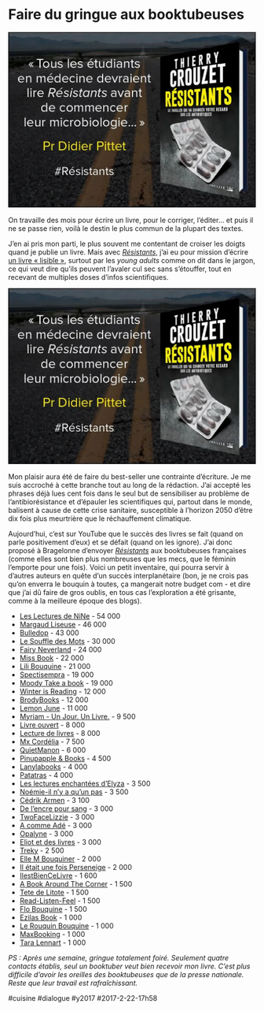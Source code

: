 # Faire du gringue aux booktubeuses

![](_i/didier.webp)

On travaille des mois pour écrire un livre, pour le corriger, l’éditer… et puis il ne se passe rien, voilà le destin le plus commun de la plupart des textes.

J’en ai pris mon parti, le plus souvent me contentant de croiser les doigts quand je publie un livre. Mais avec *[Résistants](../../page/resistants)*, j’ai eu pour mission d’écrire [un livre « lisible »](http://www.themillions.com/2017/02/against-readability.html), surtout par les *young adults* comme on dit dans le jargon, ce qui veut dire qu’ils peuvent l’avaler cul sec sans s’étouffer, tout en recevant de multiples doses d’infos scientifiques.

![](_i/didier.webp)

Mon plaisir aura été de faire du best-seller une contrainte d’écriture. Je me suis accroché à cette branche tout au long de la rédaction. J’ai accepté les phrases déjà lues cent fois dans le seul but de sensibiliser au problème de l’antibiorésistance et d’épauler les scientifiques qui, partout dans le monde, balisent à cause de cette crise sanitaire, susceptible à l’horizon 2050 d’être dix fois plus meurtrière que le réchauffement climatique.

Aujourd’hui, c’est sur YouTube que le succès des livres se fait (quand on parle positivement d’eux) et se défait (quand on les ignore). J’ai donc proposé à Bragelonne d’envoyer *[Résistants](../../page/resistants)* aux booktubeuses françaises (comme elles sont bien plus nombreuses que les mecs, que le féminin l’emporte pour une fois). Voici un petit inventaire, qui pourra servir à d’autres auteurs en quête d’un succès interplanétaire (bon, je ne crois pas qu’on enverra le bouquin à toutes, ça mangerait notre budget com - et dire que j’ai dû faire de gros oublis, en tous cas l’exploration a été grisante, comme à la meilleure époque des blogs).

* [Les Lectures de NiNe](https://www.youtube.com/user/LesLecturesdeNiNe) - 54 000
* [Margaud Liseuse](https://www.youtube.com/user/Corentyne23) - 46 000
* [Bulledop](https://www.youtube.com/user/bulledop) - 43 000
* [Le Souffle des Mots](https://www.youtube.com/user/lesouffledesmots) - 30 000
* [Fairy Neverland](https://www.youtube.com/user/FairyNeverland) - 24 000
* [Miss Book](https://www.youtube.com/channel/UC_9Z28lA28JxAgFv-m4_nlw) - 22 000
* [Lili Bouquine](https://www.youtube.com/user/drawinthecity) - 21 000
* [Spectisempra](https://www.youtube.com/user/Malorie0o) - 19 000
* [Moody Take a book](https://www.youtube.com/user/MoodyTakeabook) - 19 000
* [Winter is Reading](https://www.youtube.com/user/Tartinneauxpommes) - 12 000
* [BrodyBooks](https://www.youtube.com/user/BrodyBooks) - 12 000
* [Lemon June](https://www.youtube.com/channel/UCpfhirUJo0fxM0IdJqL4g7w) - 11 000
* [Myriam - Un Jour. Un Livre.](https://www.youtube.com/user/MissMymooReads) - 9 500
* [Livre ouvert](https://www.youtube.com/channel/UCNphgMy06ccR6JZqD7wPVvg) - 8 000
* [Lecture de livres](https://www.youtube.com/user/lecturedelivres) - 8 000
* [Mx Cordélia](https://www.youtube.com/user/cordeliaaime) - 7 500
* [QuietManon](https://www.youtube.com/user/QuietManon) - 6 000
* [Pinupapple & Books](https://www.youtube.com/channel/UCh6o-ekF6MIN5S4dpHhmaeA) - 4 500
* [Lanylabooks](https://www.youtube.com/user/Lanylabooks) - 4 000
* [Patatras](https://www.youtube.com/channel/UCz3FzayepIIGZILMONXlGjw) - 4 000
* [Les lectures enchantées d’Elyza](https://www.youtube.com/channel/UCnECX367wtCHXdBL9tTGHsQ) - 3 500
* [Noémie-il n’y a qu’un pas](https://www.youtube.com/user/ilnyak1pas) - 3 500
* [Cédrik Armen](https://www.youtube.com/channel/UChCkOH0-vjd7Gth51bH9vgw) - 3 100
* [De l’encre pour sang](https://www.youtube.com/channel/UC0fFizbZVvU_LTH20DJEvog) - 3 000
* [TwoFaceLizzie](https://www.youtube.com/user/TwoFaceLizzie) - 3 000
* [A comme Adé](https://www.youtube.com/channel/UCrO0AApnAGITTJ_hBysrBLQ) - 3 000
* [Opalyne](https://www.youtube.com/user/Opalyne) - 3 000
* [Eliot et des livres](https://www.youtube.com/channel/UCggRHc2YYWEJ7rjngUkcj_g) - 3 000
* [Treky](https://www.youtube.com/channel/UCyQgSL_aQgNLt_q27M63cyQ) - 2 500
* [Elle M Bouquiner](https://www.youtube.com/channel/UCKxfOZDaQBlVCcaCsemeOXw) - 2 000
* [Il était une fois Perseneige](https://www.youtube.com/channel/UCpUtWgS3cqrLmfGFiKXkSIQ) - 2 000
* [IlestBienCeLivre](https://www.youtube.com/channel/UC5Kc1H1njIiAOie5ki3iSwA) - 1 600
* [A Book Around The Corner](https://www.youtube.com/channel/UCwlYId5pOOmM8bM2P4r-rGw) - 1 500
* [Tete de Litote](https://www.youtube.com/channel/UCbo-DRjeGiht8f4k4z65BRg) - 1 500
* [Read-Listen-Feel](https://www.youtube.com/user/Twilightaddiction026) - 1 500
* [Flo Bouquine](https://www.youtube.com/channel/UCtUPXHfA7Ym3Ry2c2JArbZA) - 1 500
* [Ezilas Book](https://www.youtube.com/channel/UCtvOognRLRMEmW0iqekE6dA) - 1 000
* [Le Rouquin Bouquine](https://www.youtube.com/channel/UC1x30MLyRXrCpwVYPb-5qtA) - 1 000
* [MaxBooking](https://www.youtube.com/channel/UCZk7htL8Us2jsIjGLfO0CvA) - 1 000
* [Tara Lennart](https://www.youtube.com/channel/UC9ndSFVX96zI44yfR1rXV6g) - 1 000

*PS : Après une semaine, gringue totalement foiré. Seulement quatre contacts établis, seul un booktuber veut bien recevoir mon livre. C’est plus difficile d’avoir les oreilles des booktubeuses que de la presse nationale. Reste que leur travail est rafraîchissant.*



#cuisine #dialogue #y2017 #2017-2-22-17h58
